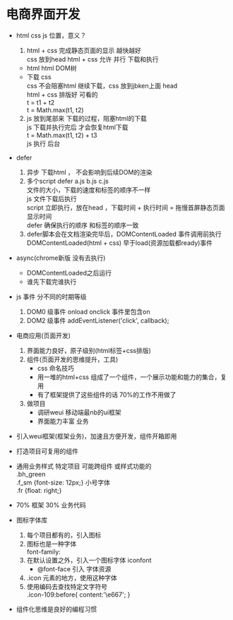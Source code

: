 # 电商界面开发

- html css js 位置，意义？
    1. html + css 完成静态页面的显示 越快越好     
    css 放到head html + css 允许 并行 下载和执行    
    - html html DOM树
    - 下载 css    
    css 不会阻塞html 继续下载，css 放到jbken上面 head     
    html + css 排版好 可看的    
    t = t1 + t2     
    t = Math.max(t1, t2)  
    2. js 放到尾部来
    下载的过程，阻塞html的下载     
    js 下载并执行完后 才会恢复html下载     
    t = Math.max(t1, t2) + t3      
    js 执行 后台

- defer
    1. 异步 下载html ， 不会影响到后续DOM的渲染
    2. 多个script defer a.js b.js c.js  
        文件的大小，下载的速度和标签的顺序不一样      
        js 文件下载后执行     
        script 立即执行，放在head ，下载时间 + 执行时间 = 拖慢首屏静态页面显示时间      
        defer 确保执行的顺序 和标签的顺序一致
    3. defer脚本会在文档渲染完毕后，DOMContentLoaded 事件调用前执行      
    DOMContentLoaded(html + css) 早于load(资源加载都ready)事件

- async(chrome新版 没有去执行) 
    - DOMContentLoaded之后运行
    - 谁先下载完谁执行

- js 事件 分不同的时期等级
    1. DOM0 级事件  onload onclick 事件里包含on
    2. DOM2 级事件 addEventListener('click', callback);



- 电商应用(页面开发)
    1. 界面能力良好，原子级别(html标签+css排版)
    2. 组件(页面开发的思维提升，工具)
        - css 命名技巧
        - 用一堆的html+css 组成了一个组件，一个展示功能和能力的集合，复用
        - 有了框架提供了这些组件的话 70%的工作不用做了
    3. 做项目
        - 调研weui 移动端最nb的ui框架
        - 界面能力丰富 业务



- 引入weui框架(框架业务)，加速且方便开发，组件开箱即用
- 打造项目可复用的组件
- 通用业务样式 特定项目 可能跨组件 或样式功能的     
    .bh_green     
    .f_sm {font-size: 12px;} 小号字体     
    .fr {float: right;}

- 70% 框架 30% 业务代码

- 图标字体库
    1. 每个项目都有的，引入图标
    2. 图标也是一种字体    
        font-family:
    3. 在默认设置之外，引入一个图标字体
        iconfont     
        - @font-face 引入 字体资源
    4. .icon 元素的地方，使用这种字体
    5. 使用编码去查找特定文字符号     
        .icon-109:before{
            content:'\e667';
        }

- 组件化思维是良好的编程习惯
    